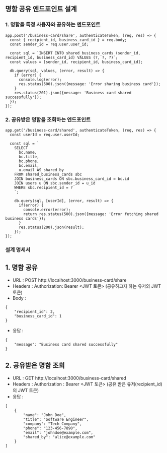 ## 명함 공유 엔드포인트 설계
### 1. 명함을 특정 사용자와 공유하는 엔드포인트
```
app.post('/business-card/share', authenticateToken, (req, res) => {
  const { recipient_id, business_card_id } = req.body;
  const sender_id = req.user.user_id;

  const sql = `INSERT INTO shared_business_cards (sender_id, recipient_id, business_card_id) VALUES (?, ?, ?)`;
  const values = [sender_id, recipient_id, business_card_id];

  db.query(sql, values, (error, result) => {
    if (error) {
      console.log(error);
      res.status(500).json({message: 'Error sharing business card'});
    }
    res.status(201).json({message: 'Business card shared successfully'});
  });
});
```

### 2. 공유받은 명함을 조회하는 엔드포인트
```
app.get('/business-card/shared', authenticateToken, (req, res) => {
  const userId = req.user.userId;

  const sql = `
    SELECT 
      bc.name,
      bc.title,
      bc.phone,
      bc.email,
      u.email AS shared_by
    FROM shared_business_cards sbc
    JOIN business_cards ON sbc.business_card_id = bc.id
    JOIN users u ON sbc.sender_id = u_id
    WHERE sbc.recipient_id = ?
    `;

    db.query(sql, [userId], (error, result) => {
      if(error) {
        console.error(error);
        return res.status(500).json({message: 'Error fetching shared business cards'});
      }
      res.status(200).json(result);
    });
});
```
### 설계 명세서
## 1. 명함 공유
- URL : POST http://localhost:3000/business-card/share
- Headers : Authorization: Bearer <JWT 토큰> (공유하고자 하는 유저의 JWT 토큰)
- Body : 
```
{
    "recipient_id": 2,
    "business_card_id": 1
}
```
- 응답 : 
```
{
    "message": "Business card shared successfully"
}
```

## 2. 공유받은 명함 조회
- URL : GET http://localhost:3000/business-card/shared
- Headers : Authorization : Bearer <JWT 토큰> (공유 받은 유저(recipient_id)의 JWT 토큰)
- 응답 : 
```
[
    {
        "name": "John Doe",
        "title": "Software Engineer",
        "company": "Tech Company",
        "phone": "123-456-7890",
        "email": "johndoe@example.com",
        "shared_by": "alice@example.com"
    }
]
```
